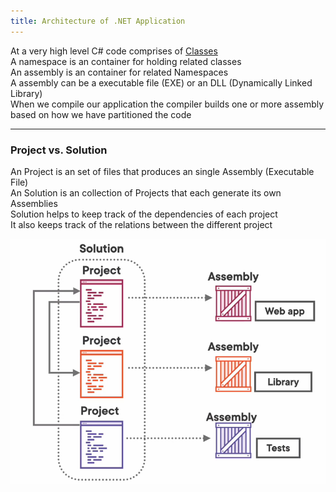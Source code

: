 ```yaml
---
title: Architecture of .NET Application
---
```


At a very high level C# code comprises of [Classes](../Object%20Oriented%20Concepts/CSharp%20Classes.md)  
A namespace is an container for holding related classes  
An assembly is an container for related Namespaces  
A assembly can be a executable file (EXE) or an DLL (Dynamically Linked Library)  
When we compile our application the compiler builds one or more assembly based on how we have partitioned the code

---

### Project vs. Solution

An Project is an set of files that produces an single Assembly (Executable File)  
An Solution is an collection of Projects that each generate its own Assemblies  
Solution helps to keep track of the dependencies of each project  
It also keeps track of the relations between the different project

![Project vs Solution|450](../images/project_vs_solution.png)